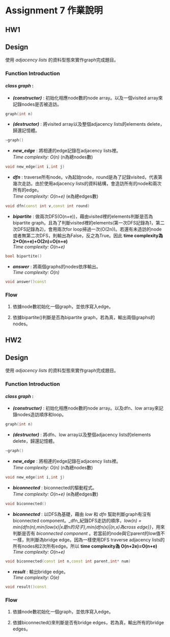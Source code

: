 # Assignment 7 作業說明
## HW1
## Design
使用 _adjacency lists_ 的資料型態來實作graph完成題目。

### Function Introduction

#### **_class graph_** :
* **_(constructor)_** : 初始化相應node數的node array。以及一個visited array來記錄nodes是否被造訪。
```c++
graph(int n)
```
* **_(destructor)_** : 將visited array以及整個adjacency lists的elements delete，歸還記憶體。
```c++
~graph()
```

* **_new_edge_** : 將相連的edge記錄在adjacency lists裡。 <br>
_Time complexity: O(n)_ (n為總nodes數)
```c++
void new_edge(int i,int j)
```
* **_dfn_** : traverse所有node。v為起始node，round是為了記錄visited，代表第幾次走訪。由於使用adjacency lists的資料結構，會造訪所有的node和兩次所有的edge。 <br>
_Time complexity: O(n+e)_ (e為總edges數)
```c++
void dfn(const int v,const int round)
```

* **_bipartite_** : 做兩次DFS(O(n+e))，藉由visited裡的elements判斷是否為bipartite graph。且為了判斷visited裡的elements(第一次DFS記錄為1，第二次DFS記錄為2)，會用兩次for loop掃過一次(O(2n))。若還有未造訪的node或者無第二次DFS，則輸出為False，反之為True。因此 **time complexity為 2*O(n+e)+O(2n)=O(n+e)** <br>
_Time complexity: O(n+e)_
```c++
bool bipartite()
```

* **_answer_** : 將兩個graphs的nodes依序輸出。 <br>
_Time complexity: O(n)_
```c++
void answer()const
```

### Flow
1. 依據node數初始化一個graph，並依序寫入edge。

2. 依據bipartite()判斷是否為bipartite graph，若為真，輸出兩個graphs的nodes。

## HW2
## Design
使用 _adjacency lists_ 的資料型態來實作graph完成題目。

### Function Introduction
#### **_class graph_** :

* **_(constructor)_** : 初始化相應node數的node array。以及dfn、low array來記錄nodes造訪順序和loop。

```c++
graph(int n)
```
* **_(destructor)_** : 將dfn、low array以及整個adjacency lists的elements delete，歸還記憶體。
```c++
~graph()
```
* **_new_edge_** : 將相連的edge記錄在adjacency lists裡。 <br>
_Time complexity: O(n)_ (n為總nodes數)
```c++
void new_edge(int i,int j)
```

* **_biconnected_** : biconnected的驅動程式。<br>
_Time complexity: O(n+e)_ (e為總edges數)
```c++
void biconnected()
```
* **_biconnected_** : 以DFS為基礎，藉由 _low_ 和 _dfn_ 幫助判斷graph有沒有biconnected component。_dfn_紀錄DFS走訪的順序，_low(n) = min{dfn(n),min{low(x)|x是n的兒子},min{dfn(x)|(n,x)為cross edge}}_，用來判斷是否有 _biconnected component_ 。若當前的node與它parent的low值不一樣，則判斷為bridge edge。因為一樣使用DFS traverse adjacency lists的所有nodes和2次所有edge。所以 **time complexity為 O(n+2e)=O(n+e)**<br>
_Time complexity: O(n+e)_
```c++
void biconnected(const int n,const int parent,int* num)
```

* **_result_** : 輸出bridge edge。<br>
_Time complexity: O(e)_
```c++
void result()const
```
### Flow
1. 依據node數初始化一個graph，並依序寫入edge。

2. 依據biconnected()來判斷是否有bridge edges，若為真，輸出所有的bridge edges。
